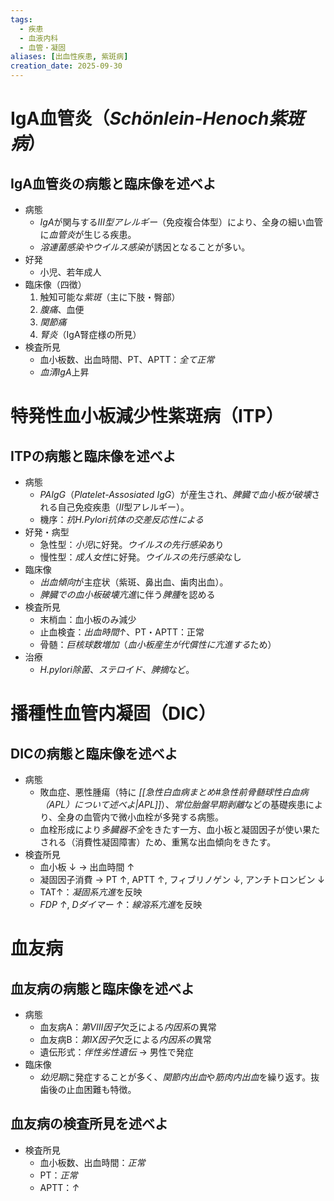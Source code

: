```yaml
---
tags:
  - 疾患
  - 血液内科
  - 血管・凝固
aliases: [出血性疾患, 紫斑病]
creation_date: 2025-09-30
---
```

# IgA血管炎（*Schönlein-Henoch紫斑病*）
## IgA血管炎の病態と臨床像を述べよ
- 病態
	- *IgA*が関与する*III型アレルギー*（免疫複合体型）により、全身の細い血管に*血管炎*が生じる疾患。
	- *溶連菌感染やウイルス感染*が誘因となることが多い。
- 好発
	- 小児、若年成人
- 臨床像（四徴）
	1.  触知可能な*紫斑*（主に下肢・臀部）
	2.  *腹痛*、血便
	3.  *関節痛*
	4.  *腎炎*（IgA腎症様の所見）
- 検査所見
	- 血小板数、出血時間、PT、APTT：*全て正常*
	- *血清IgA*上昇

# 特発性血小板減少性紫斑病（ITP）
## ITPの病態と臨床像を述べよ
- 病態
	- *PAIgG*（*Platelet-Assosiated IgG*）が産生され、*脾臓で血小板が破壊*される自己免疫疾患（*II*型アレルギー）。
	- 機序：*抗H.Pylori抗体の交差反応性による*
- 好発・病型
	- 急性型：*小児*に好発。*ウイルスの先行感染*あり
	- 慢性型：*成人女性*に好発。*ウイルスの先行感染*なし
- 臨床像
	- *出血傾向*が主症状（紫斑、鼻出血、歯肉出血）。
	- *脾臓での血小板破壊亢進*に伴う*脾腫*を認める
- 検査所見
	- 末梢血：血小板のみ減少
	- 止血検査：*出血時間↑*、PT・APTT：正常
	- 骨髄：*巨核球数増加*（*血小板産生が代償性に亢進する*ため）
- 治療
	- *H.pylori除菌*、*ステロイド*、*脾摘*など。

# 播種性血管内凝固（DIC）
## DICの病態と臨床像を述べよ
- 病態
	- 敗血症、悪性腫瘍（特に *[[急性白血病まとめ#急性前骨髄球性白血病（APL）について述べよ|APL]]*）、*常位胎盤早期剥離*などの基礎疾患により、全身の血管内で微小血栓が多発する病態。
	- 血栓形成により*多臓器不全*をきたす一方、血小板と凝固因子が使い果たされる（消費性凝固障害）ため、重篤な出血傾向をきたす。
- 検査所見
	- 血小板 ↓ → 出血時間 ↑
	- 凝固因子消費 → PT ↑, APTT ↑, フィブリノゲン ↓, アンチトロンビン ↓
	- TAT↑：*凝固系亢進*を反映
	- *FDP ↑*, *Dダイマー ↑*：*線溶系亢進*を反映
# 血友病
## 血友病の病態と臨床像を述べよ
- 病態
	- 血友病A：*第VIII因子*欠乏による*内因系*の異常
	- 血友病B：*第IX因子*欠乏による*内因系の*異常
	- 遺伝形式：*伴性劣性遺伝* → 男性で発症
- 臨床像
	- *幼児期*に発症することが多く、*関節内出血*や*筋肉内出血*を繰り返す。抜歯後の止血困難も特徴。
## 血友病の検査所見を述べよ
- 検査所見
	- 血小板数、出血時間：*正常*
	- PT：*正常*
	- APTT：*↑*